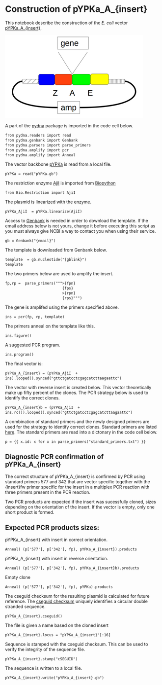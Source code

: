 # Construction of pYPKa_A_{insert}

This notebook describe the construction of the _E. coli_ vector [pYPKa_A_{insert}](pYPKa_A_{insert}.gb).

![pYPKa_A plasmid](pYPK_A.png "pYPKa_A plasmid")

A part of the [pydna](https://pypi.python.org/pypi/pydna/) package is imported in the code cell below.

    from pydna.readers import read
    from pydna.genbank import Genbank
    from pydna.parsers import parse_primers
    from pydna.amplify import pcr
    from pydna.amplify import Anneal

The vector backbone [pYPKa](pYPKa.gb) is read from a local file.

    pYPKa = read("pYPKa.gb")

The restriction enzyme [AjiI](http://rebase.neb.com/rebase/enz/AjiI.html) is imported from [Biopython](http://biopython.org)

    from Bio.Restriction import AjiI

The plasmid is linearized with the enzyme.

    pYPKa_AjiI  = pYPKa.linearize(AjiI)

Access to [Genbank](http://www.ncbi.nlm.nih.gov/nuccore) is needed in order to download the template.
If the email address below is not yours, change it before executing this script as you must always give NCBI a way to contact you when using their service.

    gb = Genbank("{email}")

The template is downloaded from Genbank below.

    template  = gb.nucleotide("{gblink}")
    template

The two primers below are used to amplify the insert.

    fp,rp =  parse_primers(""">{fpn}
                              {fps}
                              >{rpn}
                              {rps}""")

The gene is amplifed using the primers specified above.

    ins = pcr(fp, rp, template)

The primers anneal on the template like this.

    ins.figure()

A suggested PCR program.

	ins.program()

The final vector is:

	pYPKa_A_{insert} = (pYPKa_AjiI  + ins).looped().synced("gttctgatcctcgagcatcttaagaattc")

The vector with reverse insert is created below. This vector theoretically make up
fifty percent of the clones. The PCR strategy below is used to identify the correct clones.

	pYPKa_A_{insert}b = (pYPKa_AjiI  + ins.rc()).looped().synced("gttctgatcctcgagcatcttaagaattc")

A combination of standard primers and the newly designed primers are
used for the strategy to identify correct clones.
Standard primers are listed [here](standard_primers.txt).
The standard primers are read into a dictonary in the code cell below.

	p = {{ x.id: x for x in parse_primers("standard_primers.txt") }}

## Diagnostic PCR confirmation of pYPKa_A_{insert}
The correct structure of pYPKa_A_{insert} is confirmed by PCR using standard primers
577 and 342 that are vector specific together with the {insert}fw primer specific for the insert
in a multiplex PCR reaction with three primers present in the PCR reaction.

Two PCR products are expected if the insert was sucessfully cloned, sizes depending
on the orientation of the insert.
If the vector is empty, only one short product is formed.

## Expected PCR products sizes:

pYPKa_A_{insert} with insert in correct orientation.

	Anneal( (p['577'], p['342'], fp), pYPKa_A_{insert}).products

pYPKa_A_{insert} with insert in reverse orientation.

	Anneal( (p['577'], p['342'], fp), pYPKa_A_{insert}b).products

Empty clone

	Anneal( (p['577'], p['342'], fp), pYPKa).products

The cseguid checksum for the resulting plasmid is calculated for future reference.
The [cseguid checksum](http://pydna.readthedocs.org/en/latest/pydna.html#pydna.utils.cseguid)
uniquely identifies a circular double stranded sequence.

	pYPKa_A_{insert}.cseguid()

The file is given a name based on the cloned insert

	pYPKa_A_{insert}.locus = "pYPKa_A_{insert}"[:16]

Sequence is stamped with the cseguid checksum.
This can be used to verify the integrity of the sequence file.

	pYPKa_A_{insert}.stamp("cSEGUID")

The sequence is written to a local file.

	pYPKa_A_{insert}.write("pYPKa_A_{insert}.gb")
